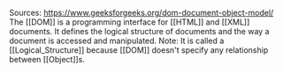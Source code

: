 Sources:
https://www.geeksforgeeks.org/dom-document-object-model/
\
The [[DOM]] is a programming interface for [[HTML]] and [[XML]] documents. It defines the logical structure of documents and the way a document is accessed and manipulated. Note: It is called a [[Logical_Structure]] because [[DOM]] doesn't specify any relationship between [[Object]]s.
